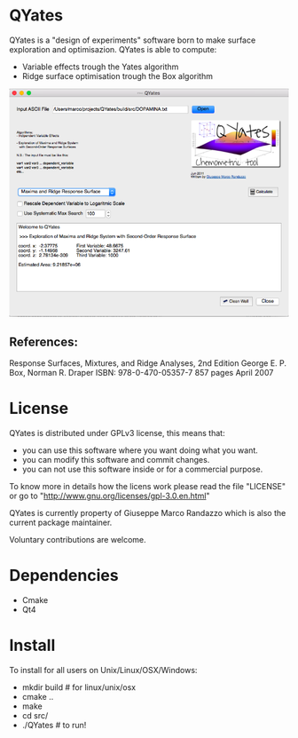 QYates
=============

QYates is a "design of experiments" software born to make surface exploration and optimisazion.
QYates is able to compute:

  - Variable effects trough the Yates algorithm
  - Ridge surface optimisation trough the Box algorithm


![ScreenShot](https://github.com/gmrandazzo/QYates/blob/master/qyatesgui.png)


References:
-----------
 Response Surfaces, Mixtures, and Ridge Analyses, 2nd Edition
 George E. P. Box, Norman R. Draper
 ISBN: 978-0-470-05357-7
 857 pages
 April 2007


License
============

QYates is distributed under GPLv3 license, this means that:

- you can use this software where you want doing what you want.
- you can modify this software and commit changes.
- you can not use this software inside or for a commercial purpose.

To know more in details how the licens work please read the file "LICENSE" or
go to "http://www.gnu.org/licenses/gpl-3.0.en.html"

QYates is currently property of Giuseppe Marco Randazzo which is also the
current package maintainer.

Voluntary contributions are welcome.

Dependencies
============
- Cmake
- Qt4


Install
=======

To install for all users on Unix/Linux/OSX/Windows:

- mkdir build # for linux/unix/osx
- cmake .. 
- make
- cd src/
- ./QYates # to run!


